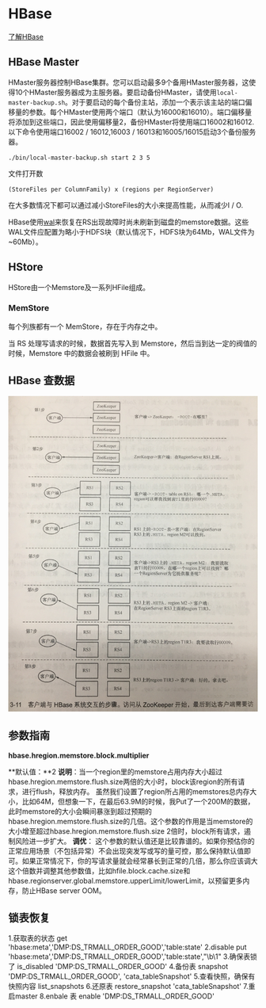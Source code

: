 # HBase

[了解HBase](https://mp.weixin.qq.com/s/XNeOceRbpPAUz5_IWLRsyw)

## HBase Master

HMaster服务器控制HBase集群。您可以启动最多9个备用HMaster服务器，这使得10个HMaster服务器成为主服务器。要启动备份HMaster，请使用`local-master-backup.sh`。对于要启动的每个备份主站，添加一个表示该主站的端口偏移量的参数。每个HMaster使用两个端口（默认为16000和16010）。端口偏移量将添加到这些端口，因此使用偏移量2，备份HMaster将使用端口16002和16012.以下命令使用端口16002 / 16012,16003 / 16013和16005/16015启动3个备份服务器。

```shell
./bin/local-master-backup.sh start 2 3 5
```

文件打开数

```
(StoreFiles per ColumnFamily) x (regions per RegionServer)
```

在大多数情况下都可以通过减小StoreFiles的大小来提高性能，从而减少I / O.

HBase使用[wal](https://hbase.apache.org/book.html#wal)来恢复在RS出现故障时尚未刷新到磁盘的memstore数据。这些WAL文件应配置为略小于HDFS块（默认情况下，HDFS块为64Mb，WAL文件为~60Mb）。

## HStore

HStore由一个Memstore及一系列HFile组成。

### MemStore

每个列族都有一个 MemStore，存在于内存之中。

当 RS 处理写请求的时候，数据首先写入到 Memstore，然后当到达一定的阀值的时候，Memstore 中的数据会被刷到 HFile 中。

## HBase 查数据

![IMG_6327](assets/IMG_6327.jpg)

## 参数指南

**hbase.hregion.memstore.block.multiplier**

**默认值：**2
**说明**：当一个region里的memstore占用内存大小超过hbase.hregion.memstore.flush.size两倍的大小时，block该region的所有请求，进行flush，释放内存。
虽然我们设置了region所占用的memstores总内存大小，比如64M，但想象一下，在最后63.9M的时候，我Put了一个200M的数据，此时memstore的大小会瞬间暴涨到超过预期的hbase.hregion.memstore.flush.size的几倍。这个参数的作用是当memstore的大小增至超过hbase.hregion.memstore.flush.size 2倍时，block所有请求，遏制风险进一步扩大。
**调优**： 这个参数的默认值还是比较靠谱的。如果你预估你的正常应用场景（不包括异常）不会出现突发写或写的量可控，那么保持默认值即可。如果正常情况下，你的写请求量就会经常暴长到正常的几倍，那么你应该调大这个倍数并调整其他参数值，比如hfile.block.cache.size和hbase.regionserver.global.memstore.upperLimit/lowerLimit，以预留更多内存，防止HBase server OOM。

## 锁表恢复

1.获取表的状态
get 'hbase:meta','DMP:DS_TRMALL_ORDER_GOOD','table:state'
2.disable
 put 'hbase:meta','DMP:DS_TRMALL_ORDER_GOOD','table:state',"\b\1"
3.确保表锁了
 is_disabled 'DMP:DS_TRMALL_ORDER_GOOD'
4.备份表
 snapshot 'DMP:DS_TRMALL_ORDER_GOOD', 'cata_tableSnapshot'
5.查看快照，确保有快照内容
 list_snapshots
6.还原表
 restore_snapshot 'cata_tableSnapshot'
7.重启master
8.enbale 表
enable 'DMP:DS_TRMALL_ORDER_GOOD'